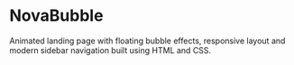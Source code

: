 # NovaBubble
Animated landing page with floating bubble effects, responsive layout and modern sidebar navigation built using HTML and CSS.
